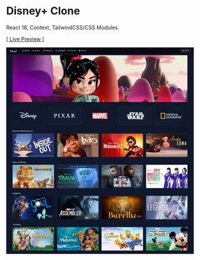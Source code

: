 # Disney+ Clone

React 18, Context, TailwindCSS/CSS Modules.

<a href="https://rezamehdipour.ir/disney-plus">[ Live Preview ]</a>

![preview](preview.jpg)
